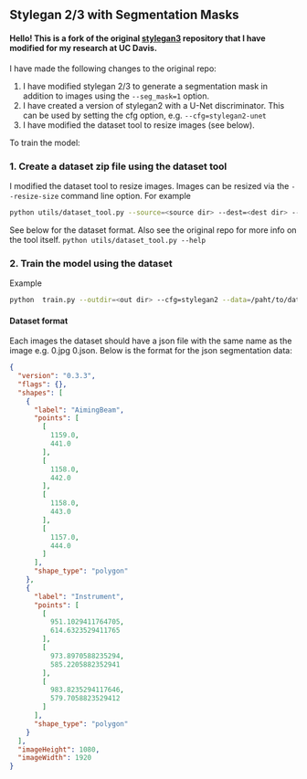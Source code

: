 ## Stylegan 2/3 with Segmentation Masks
#### Hello! This is a fork of the original [stylegan3](https://github.com/NVlabs/stylegan3) repository that I have modified for my research at UC Davis.


I have made the following changes to the original repo:
1. I have modified stylegan 2/3 to generate a segmentation mask in addition to images using the `--seg_mask=1` option.
2. I have created a version of stylegan2 with a U-Net discriminator. This can be used by setting the cfg option, e.g. `--cfg=stylegan2-unet`
3. I have modified the dataset tool to resize images (see below).


To train the model:
### 1. Create a dataset zip file using the dataset tool
I modified the dataset tool to resize images. Images can be resized via the `--resize-size` command line option. For example
```bash
python utils/dataset_tool.py --source=<source dir> --dest=<dest dir> --resize-size=512
```
See below for the dataset format. Also see the original repo for more info on the tool itself. `python utils/dataset_tool.py --help`

### 2. Train the model using the dataset
Example
```bash
python  train.py --outdir=<out dir> --cfg=stylegan2 --data=/paht/to/dataset/zip --gpus=1 --batch=16 --gamma=15 --mirror=1 --snap=10 --map-depth=2 --glr=0.0025 --dlr=0.0025 --cbase=16384 --seg_mask=1 --p=0.3
```


#### Dataset format
Each images the dataset should have a json file with the same name as the image e.g. 0.jpg 0.json. Below is the format for the json segmentation data:
```json
{
  "version": "0.3.3",
  "flags": {},
  "shapes": [
    {
      "label": "AimingBeam",
      "points": [
        [
          1159.0,
          441.0
        ],
        [
          1158.0,
          442.0
        ],
        [
          1158.0,
          443.0
        ],
        [
          1157.0,
          444.0
        ]
      ],
      "shape_type": "polygon"
    },
    {
      "label": "Instrument",
      "points": [
        [
          951.1029411764705,
          614.6323529411765
        ],
        [
          973.8970588235294,
          585.2205882352941
        ],
        [
          983.8235294117646,
          579.7058823529412
        ]
      ],
      "shape_type": "polygon"
    }
  ],
  "imageHeight": 1080,
  "imageWidth": 1920
}
```

